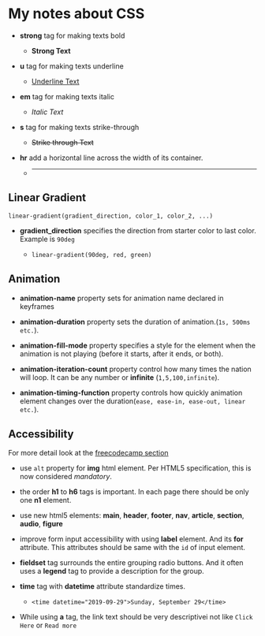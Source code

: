 # My notes about CSS

- **strong** tag for making texts bold

  - <strong>Strong Text</strong>

- **u** tag for making texts underline

  - <u>Underline Text</u>

- **em** tag for making texts italic

  - <em>Italic Text</em>

- **s** tag for making texts strike-through

  - <s>Strike through Text</s>

- **hr** add a horizontal line across the width of its container.

  - <hr />

## Linear Gradient

`linear-gradient(gradient_direction, color_1, color_2, ...)`

- **gradient_direction** specifies the direction from starter color to last color. Example is `90deg`

  - `linear-gradient(90deg, red, green)`

## Animation

- **animation-name** property sets for animation name declared in keyframes

- **animation-duration** property sets the duration of animation.(`1s, 500ms etc.`).

- **animation-fill-mode** property specifies a style for the element when the animation is not playing (before it starts, after it ends, or both).

- **animation-iteration-count** property control how many times the nation will loop. It can be any number or **infinite** (`1,5,100,infinite`).

- **animation-timing-function** property controls how quickly animation element changes over the duration(`ease, ease-in, ease-out, linear etc.`).

## Accessibility

For more detail look at the [freecodecamp section](https://learn.freecodecamp.org/responsive-web-design/applied-accessibility)

- use `alt` property for **img** html element. Per HTML5 specification, this is now considered _mandatory_.

- the order **h1** to **h6** tags is important. In each page there should be only one **n1** element.

- use new html5 elements: **main**, **header**, **footer**, **nav**, **article**, **section**, **audio**, **figure**

- improve form input accessibility with using **label** element. And its **for** attribute. This attributes should be same with the `id` of input element.

- **fieldset** tag surrounds the entire grouping radio buttons. And it often uses a **legend** tag to provide a description for the group.

- **time** tag with **datetime** attribute standardize times.

  - `<time datetime="2019-09-29">Sunday, September 29</time>`

- While using **a** tag, the link text should be very descriptivei not like `Click Here` or `Read more`
